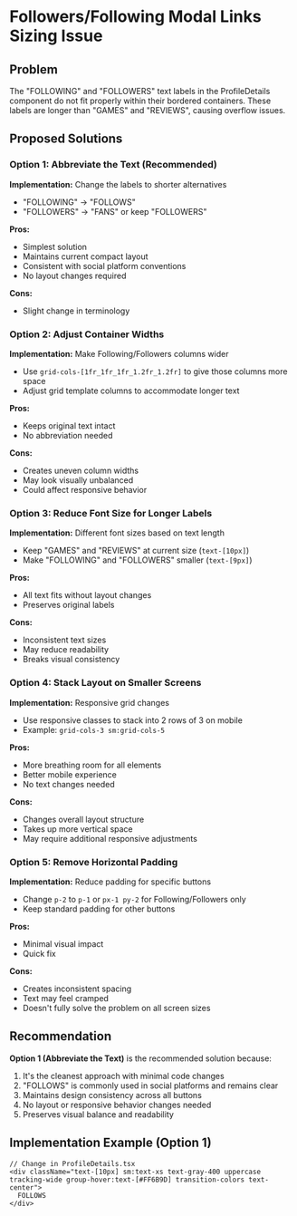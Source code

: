 # Followers/Following Modal Links Sizing Issue

## Problem
The "FOLLOWING" and "FOLLOWERS" text labels in the ProfileDetails component do not fit properly within their bordered containers. These labels are longer than "GAMES" and "REVIEWS", causing overflow issues.

## Proposed Solutions

### Option 1: Abbreviate the Text (Recommended)
**Implementation:** Change the labels to shorter alternatives
- "FOLLOWING" → "FOLLOWS"
- "FOLLOWERS" → "FANS" or keep "FOLLOWERS"

**Pros:**
- Simplest solution
- Maintains current compact layout
- Consistent with social platform conventions
- No layout changes required

**Cons:**
- Slight change in terminology

### Option 2: Adjust Container Widths
**Implementation:** Make Following/Followers columns wider
- Use `grid-cols-[1fr_1fr_1fr_1.2fr_1.2fr]` to give those columns more space
- Adjust grid template columns to accommodate longer text

**Pros:**
- Keeps original text intact
- No abbreviation needed

**Cons:**
- Creates uneven column widths
- May look visually unbalanced
- Could affect responsive behavior

### Option 3: Reduce Font Size for Longer Labels
**Implementation:** Different font sizes based on text length
- Keep "GAMES" and "REVIEWS" at current size (`text-[10px]`)
- Make "FOLLOWING" and "FOLLOWERS" smaller (`text-[9px]`)

**Pros:**
- All text fits without layout changes
- Preserves original labels

**Cons:**
- Inconsistent text sizes
- May reduce readability
- Breaks visual consistency

### Option 4: Stack Layout on Smaller Screens
**Implementation:** Responsive grid changes
- Use responsive classes to stack into 2 rows of 3 on mobile
- Example: `grid-cols-3 sm:grid-cols-5`

**Pros:**
- More breathing room for all elements
- Better mobile experience
- No text changes needed

**Cons:**
- Changes overall layout structure
- Takes up more vertical space
- May require additional responsive adjustments

### Option 5: Remove Horizontal Padding
**Implementation:** Reduce padding for specific buttons
- Change `p-2` to `p-1` or `px-1 py-2` for Following/Followers only
- Keep standard padding for other buttons

**Pros:**
- Minimal visual impact
- Quick fix

**Cons:**
- Creates inconsistent spacing
- Text may feel cramped
- Doesn't fully solve the problem on all screen sizes

## Recommendation
**Option 1 (Abbreviate the Text)** is the recommended solution because:
1. It's the cleanest approach with minimal code changes
2. "FOLLOWS" is commonly used in social platforms and remains clear
3. Maintains design consistency across all buttons
4. No layout or responsive behavior changes needed
5. Preserves visual balance and readability

## Implementation Example (Option 1)
```tsx
// Change in ProfileDetails.tsx
<div className="text-[10px] sm:text-xs text-gray-400 uppercase tracking-wide group-hover:text-[#FF6B9D] transition-colors text-center">
  FOLLOWS
</div>
```